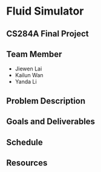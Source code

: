 # Fluid Simulator

## CS284A Final Project

## Team Member

- Jiewen Lai
- Kailun Wan
- Yanda Li

## Problem Description

## Goals and Deliverables



## Schedule

## Resources

